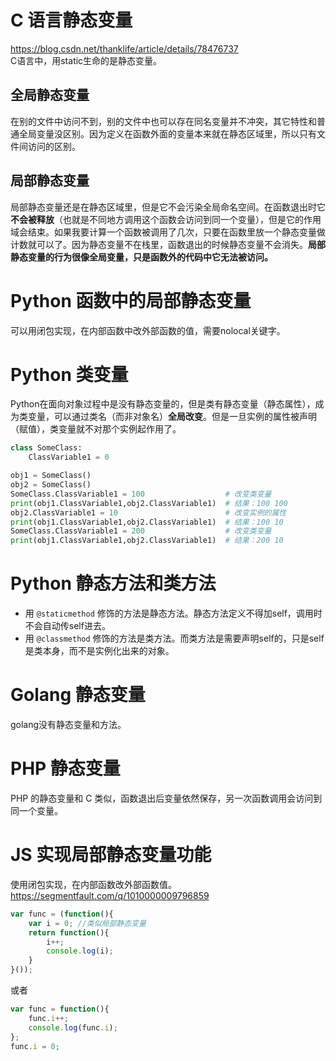# C 语言静态变量
https://blog.csdn.net/thanklife/article/details/78476737   
C语言中，用static生命的是静态变量。

## 全局静态变量
在别的文件中访问不到，别的文件中也可以存在同名变量并不冲突，其它特性和普通全局变量没区别。因为定义在函数外面的变量本来就在静态区域里，所以只有文件间访问的区别。

## 局部静态变量
局部静态变量还是在静态区域里，但是它不会污染全局命名空间。在函数退出时它**不会被释放**（也就是不同地方调用这个函数会访问到同一个变量），但是它的作用域会结束。如果我要计算一个函数被调用了几次，只要在函数里放一个静态变量做计数就可以了。因为静态变量不在栈里，函数退出的时候静态变量不会消失。**局部静态变量的行为很像全局变量，只是函数外的代码中它无法被访问。**

# Python 函数中的局部静态变量
可以用闭包实现，在内部函数中改外部函数的值，需要nolocal关键字。

# Python 类变量
Python在面向对象过程中是没有静态变量的，但是类有静态变量（静态属性），成为类变量，可以通过类名（而非对象名）**全局改变**。但是一旦实例的属性被声明（赋值），类变量就不对那个实例起作用了。
```python
class SomeClass:
    ClassVariable1 = 0

obj1 = SomeClass()
obj2 = SomeClass()
SomeClass.ClassVariable1 = 100                  # 改变类变量
print(obj1.ClassVariable1,obj2.ClassVariable1)  # 结果：100 100
obj2.ClassVariable1 = 10                        # 改变实例的属性
print(obj1.ClassVariable1,obj2.ClassVariable1)  # 结果：100 10
SomeClass.ClassVariable1 = 200                  # 改变类变量
print(obj1.ClassVariable1,obj2.ClassVariable1)  # 结果：200 10
```
# Python 静态方法和类方法
- 用 `@staticmethod` 修饰的方法是静态方法。静态方法定义不得加self，调用时不会自动传self进去。 
- 用 `@classmethod` 修饰的方法是类方法。而类方法是需要声明self的，只是self是类本身，而不是实例化出来的对象。

# Golang 静态变量
golang没有静态变量和方法。

# PHP 静态变量
PHP 的静态变量和 C 类似，函数退出后变量依然保存，另一次函数调用会访问到同一个变量。

# JS 实现局部静态变量功能
使用闭包实现，在内部函数改外部函数值。   
https://segmentfault.com/q/1010000009796859

```javascript
var func = (function(){
    var i = 0; //类似局部静态变量
    return function(){
        i++;
        console.log(i);
    }
}());

```
或者
```javascript
var func = function(){
    func.i++;
    console.log(func.i);
};
func.i = 0;
```


